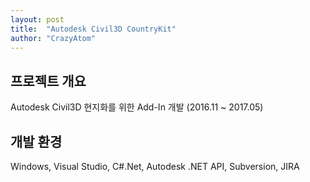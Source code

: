 ```yaml
---
layout: post
title:  "Autodesk Civil3D CountryKit"
author: "CrazyAtom"
---
```


## 프로젝트 개요
Autodesk Civil3D 현지화를 위한 Add-In 개발 (2016.11 ~ 2017.05)

## 개발 환경
Windows, Visual Studio, C#.Net, Autodesk .NET API, Subversion, JIRA
